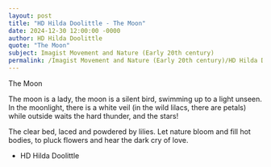 ```yaml
---
layout: post
title: "HD Hilda Doolittle - The Moon"
date: 2024-12-30 12:00:00 -0000
author: HD Hilda Doolittle
quote: "The Moon"
subject: Imagist Movement and Nature (Early 20th century)
permalink: /Imagist Movement and Nature (Early 20th century)/HD Hilda Doolittle/HD Hilda Doolittle - The Moon
---
```


The Moon

The moon
    is a lady,
    the moon
    is a silent bird,
    swimming up
        to a light unseen.
In the moonlight,
    there is a white veil
    (in the wild lilacs,
    there are petals)
while outside waits
the hard thunder,
    and the stars!

The clear bed,
    laced and powdered
    by lilies.
Let nature bloom
and fill hot bodies,
    to pluck flowers
and hear the dark cry of love.

- HD Hilda Doolittle

